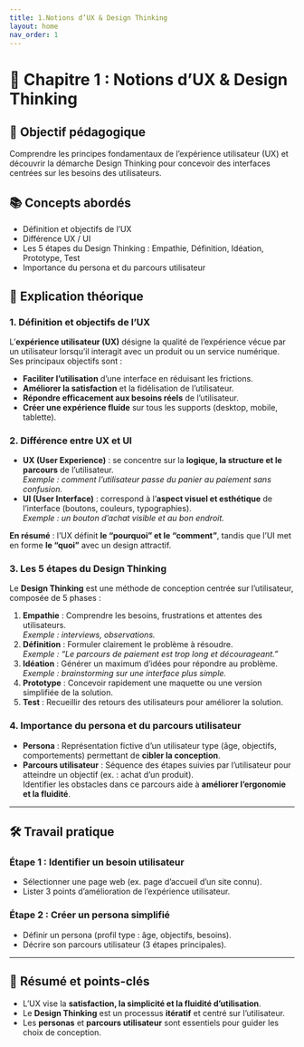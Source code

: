 ```yaml
---
title: 1.Notions d’UX & Design Thinking
layout: home
nav_order: 1
---
```


# 📘 Chapitre 1 : Notions d’UX & Design Thinking

## 🎯 Objectif pédagogique
Comprendre les principes fondamentaux de l’expérience utilisateur (UX) et découvrir la démarche Design Thinking pour concevoir des interfaces centrées sur les besoins des utilisateurs.

## 📚 Concepts abordés
- Définition et objectifs de l’UX
- Différence UX / UI
- Les 5 étapes du Design Thinking : Empathie, Définition, Idéation, Prototype, Test
- Importance du persona et du parcours utilisateur

## 🧠 Explication théorique

### 1. Définition et objectifs de l’UX
L’**expérience utilisateur (UX)** désigne la qualité de l’expérience vécue par un utilisateur lorsqu’il interagit avec un produit ou un service numérique.  
Ses principaux objectifs sont :
- **Faciliter l’utilisation** d’une interface en réduisant les frictions.
- **Améliorer la satisfaction** et la fidélisation de l’utilisateur.
- **Répondre efficacement aux besoins réels** de l’utilisateur.
- **Créer une expérience fluide** sur tous les supports (desktop, mobile, tablette).

### 2. Différence entre UX et UI
- **UX (User Experience)** : se concentre sur la **logique, la structure et le parcours** de l’utilisateur.  
  *Exemple : comment l’utilisateur passe du panier au paiement sans confusion.*
- **UI (User Interface)** : correspond à l’**aspect visuel et esthétique** de l’interface (boutons, couleurs, typographies).  
  *Exemple : un bouton d’achat visible et au bon endroit.*

**En résumé** : l’UX définit **le “pourquoi” et le “comment”**, tandis que l’UI met en forme **le “quoi”** avec un design attractif.

### 3. Les 5 étapes du Design Thinking
Le **Design Thinking** est une méthode de conception centrée sur l’utilisateur, composée de 5 phases :
1. **Empathie** : Comprendre les besoins, frustrations et attentes des utilisateurs.  
   *Exemple : interviews, observations.*
2. **Définition** : Formuler clairement le problème à résoudre.  
   *Exemple : “Le parcours de paiement est trop long et décourageant.”*
3. **Idéation** : Générer un maximum d’idées pour répondre au problème.  
   *Exemple : brainstorming sur une interface plus simple.*
4. **Prototype** : Concevoir rapidement une maquette ou une version simplifiée de la solution.  
5. **Test** : Recueillir des retours des utilisateurs pour améliorer la solution.

### 4. Importance du persona et du parcours utilisateur
- **Persona** : Représentation fictive d’un utilisateur type (âge, objectifs, comportements) permettant de **cibler la conception**.  
- **Parcours utilisateur** : Séquence des étapes suivies par l’utilisateur pour atteindre un objectif (ex. : achat d’un produit).  
  Identifier les obstacles dans ce parcours aide à **améliorer l’ergonomie et la fluidité**.

---

## 🛠 Travail pratique
### Étape 1 : Identifier un besoin utilisateur
- Sélectionner une page web (ex. page d’accueil d’un site connu).
- Lister 3 points d’amélioration de l’expérience utilisateur.

### Étape 2 : Créer un persona simplifié
- Définir un persona (profil type : âge, objectifs, besoins).
- Décrire son parcours utilisateur (3 étapes principales).

---

## 🧾 Résumé et points-clés
- L’UX vise la **satisfaction, la simplicité et la fluidité d’utilisation**.
- Le **Design Thinking** est un processus **itératif** et centré sur l’utilisateur.
- Les **personas** et **parcours utilisateur** sont essentiels pour guider les choix de conception.
